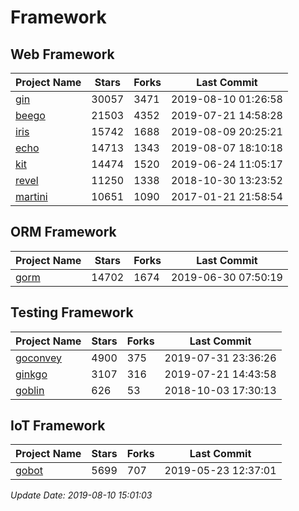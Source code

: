 # Framework

## Web Framework

| Project Name | Stars | Forks | Last Commit |
| ------------ | ----- | ----- | ----------- |
| [gin](https://github.com/gin-gonic/gin) | 30057 | 3471 | 2019-08-10 01:26:58 |
| [beego](https://github.com/astaxie/beego) | 21503 | 4352 | 2019-07-21 14:58:28 |
| [iris](https://github.com/kataras/iris) | 15742 | 1688 | 2019-08-09 20:25:21 |
| [echo](https://github.com/labstack/echo) | 14713 | 1343 | 2019-08-07 18:10:18 |
| [kit](https://github.com/go-kit/kit) | 14474 | 1520 | 2019-06-24 11:05:17 |
| [revel](https://github.com/revel/revel) | 11250 | 1338 | 2018-10-30 13:23:52 |
| [martini](https://github.com/go-martini/martini) | 10651 | 1090 | 2017-01-21 21:58:54 |

## ORM Framework

| Project Name | Stars | Forks | Last Commit |
| ------------ | ----- | ----- | ----------- |
| [gorm](https://github.com/jinzhu/gorm) | 14702 | 1674 | 2019-06-30 07:50:19 |

## Testing Framework

| Project Name | Stars | Forks | Last Commit |
| ------------ | ----- | ----- | ----------- |
| [goconvey](https://github.com/smartystreets/goconvey) | 4900 | 375 | 2019-07-31 23:36:26 |
| [ginkgo](https://github.com/onsi/ginkgo) | 3107 | 316 | 2019-07-21 14:43:58 |
| [goblin](https://github.com/franela/goblin) | 626 | 53 | 2018-10-03 17:30:13 |

## IoT Framework

| Project Name | Stars | Forks | Last Commit |
| ------------ | ----- | ----- | ----------- |
| [gobot](https://github.com/hybridgroup/gobot) | 5699 | 707 | 2019-05-23 12:37:01 |

*Update Date: 2019-08-10 15:01:03*